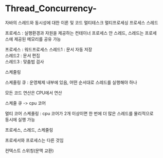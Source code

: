 # Thread_Concurrency-
자바의 스레드와 동시성에 대한 이론 및 코드
멀티테스크
멀티프로세싱
프로세스
스레드

프로세스 : 실행환경과 자원을 제공하는 컨테이너 
프로세스 안 스레드, 스레드는 프로세스에 제공된 메모리를 공유 가능 

프로세스 : 워드프로세스 
	스레드1 : 문서 자동 저장<br>
	스레드2 : 문서 편집 <br>
	스레드3 : 맞춤법 검사 <br>

스케줄링

스케줄링 큐 : 운영체제 내부에 있음, 어떤 순서대로 스레드를 실행해야 하나

모든 코드 연산은 CPU에서 연산

스케줄 큐 -> cpu 코어

멀티 코어 스케줄링 : cpu 코어가 2개 이상이면 한 번에 더 많은 스레드를 물리적으로 동시에 실행 가능

프로세스, 스레드, 스케줄링 

프로세서와 프로세스는 다른 것임

컨텍스트 스위칭(문맥 교환)

